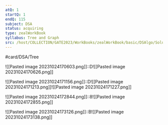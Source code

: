 ```yaml
---
atQ: 1
startQ: 1
endQ: 115
subject: DSA
status: acquiring
type: zealWorkBook
syllabus: Tree and Graph
src: /host/COLLECTION/GATE2023/WorkBooks/zealWorkBook/basic/DSAlgo/Solutions Topic wise/Data Structure II (Tree & Graphs) Basic Solution.pdf
---
```

#card/DSA/Tree

![[Pasted image 20231024170603.png]]::D![[Pasted image 20231024170626.png]]

![[Pasted image 20231024171156.png]]::D![[Pasted image 20231024171213.png]]![[Pasted image 20231024171227.png]]


![[Pasted image 20231024172844.png]]::8![[Pasted image 20231024172855.png]]

![[Pasted image 20231024173126.png]]::B![[Pasted image 20231024173138.png]]

